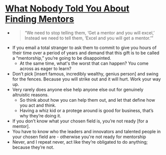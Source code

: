 # [What Nobody Told You About Finding Mentors](https://medium.com/personal-growth/what-nobody-told-you-about-finding-mentors-b9c1e8037868)

* > “We need to stop telling them, ‘Get a mentor and you will excel,’ Instead we need to tell them, ‘Excel and you will get a mentor.’”
* If you email a total stranger to ask them to commit to give you hours of their time over a period of years and demand that this gift is to be called a “mentorship,” you’re going to be disappointed.
  * At the same time, what's the worst that can happen? You come across as eager to learn?
* Don’t pick [insert famous, incredibly wealthy, genius person] and swing for the fences. Because you will strike out and it will hurt. Work your way up.
* Very rarely does anyone else help anyone else out for genuinely altruistic reasons.
  * So think about how you can help them out, and let that define how you act and think.
  * Having a whiz kid or a protege around is good for business, that’s why they’re doing it.
* If you don’t know what your chosen field is, you’re not ready [for a mentor].
* You have to know who the leaders and innovators and talented people in your chosen field are - otherwise you're not ready for mentorship
* Never, and I repeat never, act like they’re obligated to do anything; because they’re not.
